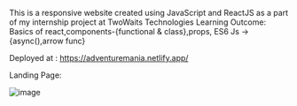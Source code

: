 This is a responsive website created using JavaScript and ReactJS as a part of my internship project at TwoWaits Technologies
Learning Outcome: Basics of react,components-{functional & class},props, ES6 Js ->{async(),arrow func}

Deployed at : https://adventuremania.netlify.app/

Landing Page:

![image](https://user-images.githubusercontent.com/85195380/178134426-206e5f0e-755a-4b24-b91c-7b61051dfbe1.png)

